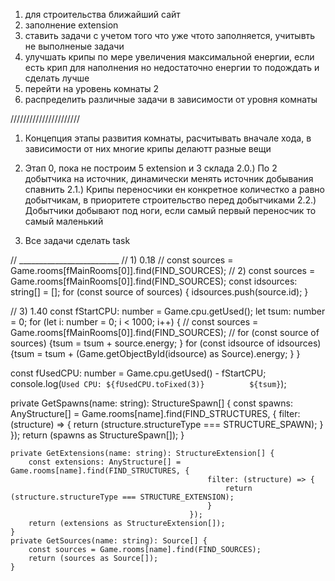 1) для строительства ближайший сайт
2) заполнение extension
3) ставить задачи с учетом того что уже чтото заполняется, учитывть не выполненые задачи
4) улучшать крипы по мере увеличения максимальной енергии, если есть крип для наполнения но недостаточно енергии то подождать и сделать лучше
5) перейти на уровень комнаты 2
6) распределить различные задачи в зависимости от уровня комнаты



//////////////////////
1) Концепция этапы развития комнаты, расчитывать вначале хода, в зависимости от них многие крипы делаютт разные вещи

2) Этап 0, пока не построим 5 extension и 3 склада
    2.0.) По 2 добытчика на источник, динамически менять источник добывания спавнить
    2.1.) Крипы переносчики ен конкретное количестко а равно добытчикам, в приоритете строительство перед добытчиками
    2.2.) Добытчики добывают под ноги, если самый первый переносчик то самый маленький

3) Все задачи сделать task











// _________________________
  // 1)  0.18
  // const sources = Game.rooms[fMainRooms[0]].find(FIND_SOURCES);
  // 2)
  const sources = Game.rooms[fMainRooms[0]].find(FIND_SOURCES);
  const idsources: string[] = [];
  for (const source of sources) { idsources.push(source.id); }

  // 3)  1.40
  const fStartCPU: number = Game.cpu.getUsed();
  let tsum: number = 0;
  for (let i: number = 0; i < 1000; i++) {
    // const sources = Game.rooms[fMainRooms[0]].find(FIND_SOURCES);
    // for (const source of sources) {tsum = tsum + source.energy; }
    for (const idsource of idsources) {tsum = tsum + (Game.getObjectById(idsource) as Source).energy; }
  }

  const fUsedCPU: number = Game.cpu.getUsed() - fStartCPU;
  console.log(`Used CPU: ${fUsedCPU.toFixed(3)}          ${tsum}`);










  private GetSpawns(name: string): StructureSpawn[] {
        const spawns: AnyStructure[] = Game.rooms[name].find(FIND_STRUCTURES, {
                                            filter: (structure) => {
                                            return (structure.structureType === STRUCTURE_SPAWN);
                                        }
                                    });
        return (spawns as StructureSpawn[]);
    }

    private GetExtensions(name: string): StructureExtension[] {
        const extensions: AnyStructure[] = Game.rooms[name].find(FIND_STRUCTURES, {
                                                filter: (structure) => {
                                                    return (structure.structureType === STRUCTURE_EXTENSION);
                                                }
                                            });
        return (extensions as StructureExtension[]);
    }
    private GetSources(name: string): Source[] {
        const sources = Game.rooms[name].find(FIND_SOURCES);
        return (sources as Source[]);
    }

